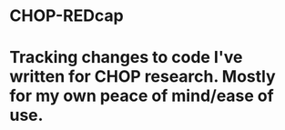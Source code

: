# CHOP-REDcap
# Tracking changes to code I've written for CHOP research. Mostly for my own peace of mind/ease of use.
